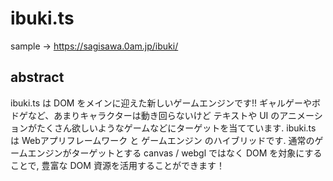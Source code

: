# ibuki.ts

sample → https://sagisawa.0am.jp/ibuki/

## abstract

ibuki.ts は DOM をメインに迎えた新しいゲームエンジンです!!
ギャルゲーやボドゲなど、あまりキャラクターは動き回らないけど テキストや UI のアニメーションがたくさん欲しいようなゲームなどにターゲットを当てています.
ibuki.ts は Webアプリフレームワーク と ゲームエンジン のハイブリッドです.
通常のゲームエンジンがターゲットとする canvas / webgl ではなく DOM を対象にすることで, 豊富な DOM 資源を活用することができます！
